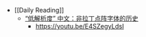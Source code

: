 - [[Daily Reading]]
	 - [“低解析度” 中文：非拉丁点阵字体的历史](https://www.youtube.com/watch?v=E4SZegyLdsI)
		 - https://youtu.be/E4SZegyLdsI
